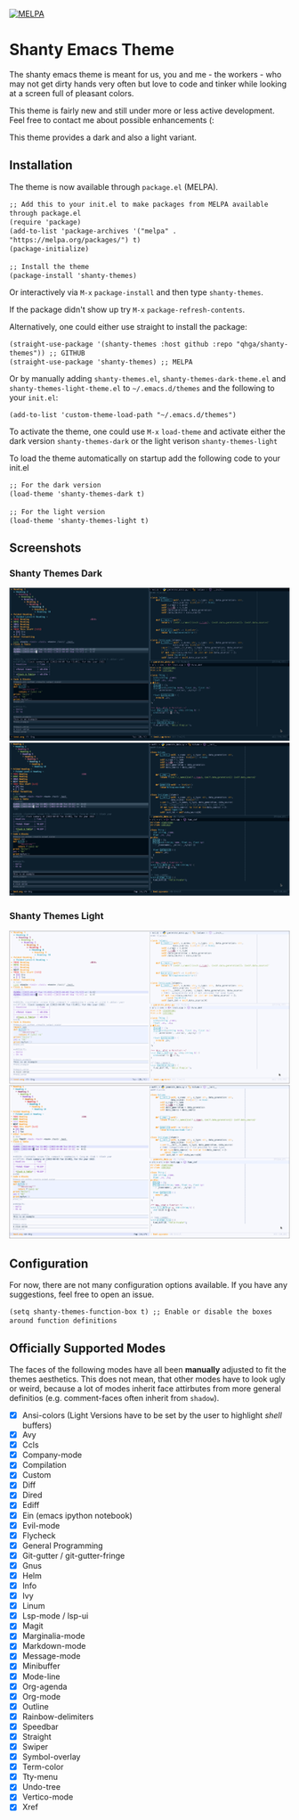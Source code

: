 [![MELPA](https://melpa.org/packages/shanty-themes-badge.svg)](https://melpa.org/#/shanty-themes)

# Shanty Emacs Theme

The shanty emacs theme is meant for us, you and me - the workers - who may
not get dirty hands very often but love to code and tinker while looking at
a screen full of pleasant colors.

This theme is fairly new and still under more or less active development.
Feel free to contact me about possible enhancements (:

This theme provides a dark and also a light variant.

## Installation

The theme is now available through `package.el` (MELPA).

```emacs-lisp
;; Add this to your init.el to make packages from MELPA available through package.el
(require 'package)
(add-to-list 'package-archives '("melpa" . "https://melpa.org/packages/") t)
(package-initialize)

;; Install the theme
(package-install 'shanty-themes)
```

Or interactively via `M-x` `package-install` and then type `shanty-themes`.

If the package didn't show up try `M-x` `package-refresh-contents`.

Alternatively, one could either use straight to install the package:

```emacs-lisp
(straight-use-package '(shanty-themes :host github :repo "qhga/shanty-themes")) ;; GITHUB
(straight-use-package 'shanty-themes) ;; MELPA
```

Or by manually adding `shanty-themes.el`, `shanty-themes-dark-theme.el` and
`shanty-themes-light-theme.el` to `~/.emacs.d/themes` and the following to your `init.el`:

```emacs-lisp
(add-to-list 'custom-theme-load-path "~/.emacs.d/themes")
```

To activate the theme, one could use `M-x` `load-theme` and activate either the
dark version `shanty-themes-dark` or the light verison `shanty-themes-light`

To load the theme automatically on startup add the following code to your init.el
```emacs-lisp
;; For the dark version
(load-theme 'shanty-themes-dark t)

;; For the light version
(load-theme 'shanty-themes-light t)
```

## Screenshots

### Shanty Themes Dark

![shanty dark](assets/shanty-dark.png)
![shanty dark vector](assets/shanty-dark-vector.png)

### Shanty Themes Light

![shanty light](assets/shanty-light.png)
![shanty light vector](assets/shanty-light-vector.png)

## Configuration

For now, there are not many configuration options available. If you have any suggestions,
feel free to open an issue.

```emacs-lisp
(setq shanty-themes-function-box t) ;; Enable or disable the boxes around function definitions
```

## Officially Supported Modes

The faces of the following modes have all been **manually** adjusted to fit the themes aesthetics.
This does not mean, that other modes have to look ugly or weird, because a lot of modes inherit
face attirbutes from more general definitios (e.g. comment-faces often inherit from `shadow`).

- [x] Ansi-colors (Light Versions have to be set by the user to highlight *shell* buffers)
- [x] Avy
- [x] Ccls
- [x] Company-mode
- [x] Compilation
- [x] Custom
- [x] Diff
- [x] Dired
- [x] Ediff
- [x] Ein (emacs ipython notebook)
- [x] Evil-mode
- [x] Flycheck
- [x] General Programming
- [x] Git-gutter / git-gutter-fringe
- [x] Gnus
- [x] Helm
- [x] Info
- [x] Ivy
- [x] Linum
- [x] Lsp-mode / lsp-ui
- [x] Magit
- [x] Marginalia-mode
- [x] Markdown-mode
- [x] Message-mode
- [x] Minibuffer
- [x] Mode-line
- [x] Org-agenda
- [x] Org-mode
- [x] Outline
- [x] Rainbow-delimiters
- [x] Speedbar
- [x] Straight
- [x] Swiper
- [x] Symbol-overlay
- [x] Term-color
- [x] Tty-menu
- [x] Undo-tree
- [x] Vertico-mode
- [x] Xref
